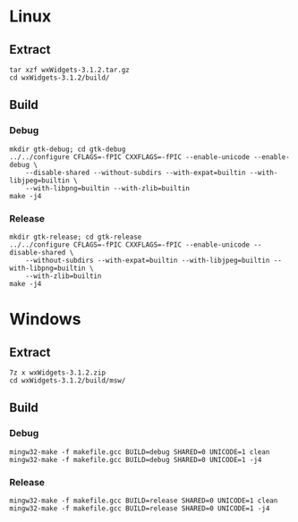 # Linux

## Extract

    tar xzf wxWidgets-3.1.2.tar.gz
    cd wxWidgets-3.1.2/build/

## Build

### Debug

    mkdir gtk-debug; cd gtk-debug
    ../../configure CFLAGS=-fPIC CXXFLAGS=-fPIC --enable-unicode --enable-debug \
        --disable-shared --without-subdirs --with-expat=builtin --with-libjpeg=builtin \
        --with-libpng=builtin --with-zlib=builtin
    make -j4

### Release

    mkdir gtk-release; cd gtk-release
    ../../configure CFLAGS=-fPIC CXXFLAGS=-fPIC --enable-unicode --disable-shared \
        --without-subdirs --with-expat=builtin --with-libjpeg=builtin --with-libpng=builtin \
        --with-zlib=builtin
    make -j4

# Windows

## Extract

    7z x wxWidgets-3.1.2.zip
    cd wxWidgets-3.1.2/build/msw/

## Build

### Debug

    mingw32-make -f makefile.gcc BUILD=debug SHARED=0 UNICODE=1 clean
    mingw32-make -f makefile.gcc BUILD=debug SHARED=0 UNICODE=1 -j4

### Release

    mingw32-make -f makefile.gcc BUILD=release SHARED=0 UNICODE=1 clean
    mingw32-make -f makefile.gcc BUILD=release SHARED=0 UNICODE=1 -j4

